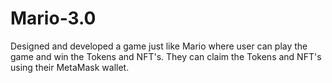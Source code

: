 # Mario-3.0
Designed and developed a game just like Mario where user can play the game and win the Tokens and NFT's. 
They can claim the Tokens and NFT's using their MetaMask wallet.

